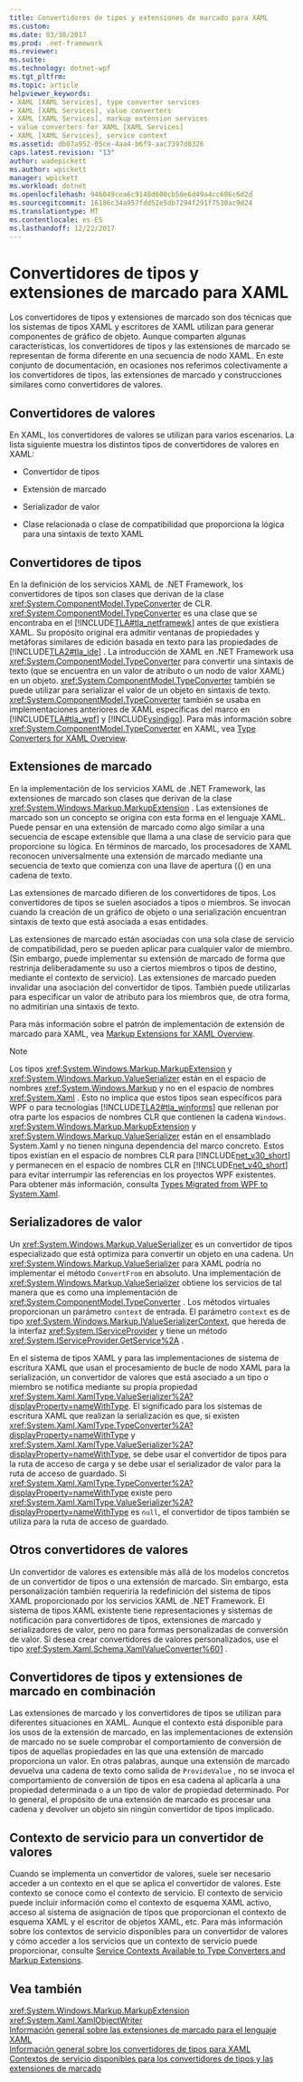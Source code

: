 ```yaml
---
title: Convertidores de tipos y extensiones de marcado para XAML
ms.custom: 
ms.date: 03/30/2017
ms.prod: .net-framework
ms.reviewer: 
ms.suite: 
ms.technology: dotnet-wpf
ms.tgt_pltfrm: 
ms.topic: article
helpviewer_keywords:
- XAML [XAML Services], type converter services
- XAML [XAML Services], value converters
- XAML [XAML Services], markup extension services
- value converters for XAML [XAML Services]
- XAML [XAML Services], service context
ms.assetid: db07a952-05ce-4aa4-b6f9-aac7397d0326
caps.latest.revision: "13"
author: wadepickett
ms.author: wpickett
manager: wpickett
ms.workload: dotnet
ms.openlocfilehash: 946049cea6c9148d600cb50e6d49a4cc686c6d2d
ms.sourcegitcommit: 16186c34a957fdd52e5db7294f291f7530ac9d24
ms.translationtype: MT
ms.contentlocale: es-ES
ms.lasthandoff: 12/22/2017
---
```

# <a name="type-converters-and-markup-extensions-for-xaml"></a>Convertidores de tipos y extensiones de marcado para XAML
Los convertidores de tipos y extensiones de marcado son dos técnicas que los sistemas de tipos XAML y escritores de XAML utilizan para generar componentes de gráfico de objeto. Aunque comparten algunas características, los convertidores de tipos y las extensiones de marcado se representan de forma diferente en una secuencia de nodo XAML. En este conjunto de documentación, en ocasiones nos referimos colectivamente a los convertidores de tipos, las extensiones de marcado y construcciones similares como convertidores de valores.  
  
<a name="value_converters"></a>   
## <a name="value-converters"></a>Convertidores de valores  
 En XAML, los convertidores de valores se utilizan para varios escenarios. La lista siguiente muestra los distintos tipos de convertidores de valores en XAML:  
  
-   Convertidor de tipos  
  
-   Extensión de marcado  
  
-   Serializador de valor  
  
-   Clase relacionada o clase de compatibilidad que proporciona la lógica para una sintaxis de texto XAML  
  
<a name="type_converters"></a>   
## <a name="type-converters"></a>Convertidores de tipos  
 En la definición de los servicios XAML de .NET Framework, los convertidores de tipos son clases que derivan de la clase <xref:System.ComponentModel.TypeConverter> de CLR. <xref:System.ComponentModel.TypeConverter> es una clase que se encontraba en el [!INCLUDE[TLA#tla_netframewk](../../../includes/tlasharptla-netframewk-md.md)] antes de que existiera XAML. Su propósito original era admitir ventanas de propiedades y metáforas similares de edición basada en texto para las propiedades de [!INCLUDE[TLA2#tla_ide](../../../includes/tla2sharptla-ide-md.md)] . La introducción de XAML en .NET Framework usa <xref:System.ComponentModel.TypeConverter> para convertir una sintaxis de texto (que se encuentra en un valor de atributo o un nodo de valor XAML) en un objeto. <xref:System.ComponentModel.TypeConverter> también se puede utilizar para serializar el valor de un objeto en sintaxis de texto. <xref:System.ComponentModel.TypeConverter> también se usaba en implementaciones anteriores de XAML específicas del marco en [!INCLUDE[TLA#tla_wpf](../../../includes/tlasharptla-wpf-md.md)] y [!INCLUDE[vsindigo](../../../includes/vsindigo-md.md)]. Para más información sobre <xref:System.ComponentModel.TypeConverter> en XAML, vea [Type Converters for XAML Overview](../../../docs/framework/xaml-services/type-converters-for-xaml-overview.md).  
  
<a name="markup_extensions"></a>   
## <a name="markup-extensions"></a>Extensiones de marcado  
 En la implementación de los servicios XAML de .NET Framework, las extensiones de marcado son clases que derivan de la clase <xref:System.Windows.Markup.MarkupExtension> . Las extensiones de marcado son un concepto se origina con esta forma en el lenguaje XAML. Puede pensar en una extensión de marcado como algo similar a una secuencia de escape extensible que llama a una clase de servicio para que proporcione su lógica. En términos de marcado, los procesadores de XAML reconocen universalmente una extensión de marcado mediante una secuencia de texto que comienza con una llave de apertura ({) en una cadena de texto.  
  
 Las extensiones de marcado difieren de los convertidores de tipos. Los convertidores de tipos se suelen asociados a tipos o miembros. Se invocan cuando la creación de un gráfico de objeto o una serialización encuentran sintaxis de texto que está asociada a esas entidades.  
  
 Las extensiones de marcado están asociadas con una sola clase de servicio de compatibilidad, pero se pueden aplicar para cualquier valor de miembro. (Sin embargo, puede implementar su extensión de marcado de forma que restrinja deliberadamente su uso a ciertos miembros o tipos de destino, mediante el contexto de servicio). Las extensiones de marcado pueden invalidar una asociación del convertidor de tipos. También puede utilizarlas para especificar un valor de atributo para los miembros que, de otra forma, no admitirían una sintaxis de texto.  
  
 Para más información sobre el patrón de implementación de extensión de marcado para XAML, vea [Markup Extensions for XAML Overview](../../../docs/framework/xaml-services/markup-extensions-for-xaml-overview.md).  
  
> [!NOTE]
>  Los tipos <xref:System.Windows.Markup.MarkupExtension> y <xref:System.Windows.Markup.ValueSerializer> están en el espacio de nombres <xref:System.Windows.Markup> y no en el espacio de nombres <xref:System.Xaml> . Esto no implica que estos tipos sean específicos para WPF o para tecnologías [!INCLUDE[TLA2#tla_winforms](../../../includes/tla2sharptla-winforms-md.md)] que rellenan por otra parte los espacios de nombres CLR que contienen la cadena `Windows`. <xref:System.Windows.Markup.MarkupExtension> y <xref:System.Windows.Markup.ValueSerializer> están en el ensamblado System.Xaml y no tienen ninguna dependencia del marco concreto. Estos tipos existían en el espacio de nombres CLR para [!INCLUDE[net_v30_short](../../../includes/net-v30-short-md.md)] y permanecen en el espacio de nombres CLR en [!INCLUDE[net_v40_short](../../../includes/net-v40-short-md.md)] para evitar interrumpir las referencias en los proyectos WPF existentes. Para obtener más información, consulta [Types Migrated from WPF to System.Xaml](../../../docs/framework/xaml-services/types-migrated-from-wpf-to-system-xaml.md).  
  
<a name="value_serializers"></a>   
## <a name="value-serializers"></a>Serializadores de valor  
 Un <xref:System.Windows.Markup.ValueSerializer> es un convertidor de tipos especializado que está optimiza para convertir un objeto en una cadena. Un <xref:System.Windows.Markup.ValueSerializer> para XAML podría no implementar el método `ConvertFrom` en absoluto. Una implementación de <xref:System.Windows.Markup.ValueSerializer> obtiene los servicios de tal manera que es como una implementación de <xref:System.ComponentModel.TypeConverter> . Los métodos virtuales proporcionan un parámetro `context` de entrada. El parámetro `context` es de tipo <xref:System.Windows.Markup.IValueSerializerContext>, que hereda de la interfaz <xref:System.IServiceProvider> y tiene un método <xref:System.IServiceProvider.GetService%2A> .  
  
 En el sistema de tipos XAML y para las implementaciones de sistema de escritura XAML que usan el procesamiento de bucle de nodo XAML para la serialización, un convertidor de valores que está asociado a un tipo o miembro se notifica mediante su propia propiedad <xref:System.Xaml.XamlType.ValueSerializer%2A?displayProperty=nameWithType>. El significado para los sistemas de escritura XAML que realizan la serialización es que, si existen <xref:System.Xaml.XamlType.TypeConverter%2A?displayProperty=nameWithType> y <xref:System.Xaml.XamlType.ValueSerializer%2A?displayProperty=nameWithType>, se debe usar el convertidor de tipos para la ruta de acceso de carga y se debe usar el serializador de valor para la ruta de acceso de guardado. Si <xref:System.Xaml.XamlType.TypeConverter%2A?displayProperty=nameWithType> existe pero <xref:System.Xaml.XamlType.ValueSerializer%2A?displayProperty=nameWithType> es `null`, el convertidor de tipos también se utiliza para la ruta de acceso de guardado.  
  
<a name="other_value_converters"></a>   
## <a name="other-value-converters"></a>Otros convertidores de valores  
 Un convertidor de valores es extensible más allá de los modelos concretos de un convertidor de tipos o una extensión de marcado. Sin embargo, esta personalización también requeriría la redefinición del sistema de tipos XAML proporcionado por los servicios XAML de .NET Framework. El sistema de tipos XAML existente tiene representaciones y sistemas de notificación para convertidores de tipos, extensiones de marcado y serializadores de valor, pero no para formas personalizadas de conversión de valor. Si desea crear convertidores de valores personalizados, use el tipo <xref:System.Xaml.Schema.XamlValueConverter%601> .  
  
<a name="type_converters_and_markup_extensions_in_combination"></a>   
## <a name="type-converters-and-markup-extensions-in-combination"></a>Convertidores de tipos y extensiones de marcado en combinación  
 Las extensiones de marcado y los convertidores de tipos se utilizan para diferentes situaciones en XAML. Aunque el contexto está disponible para los usos de la extensión de marcado, en las implementaciones de extensión de marcado no se suele comprobar el comportamiento de conversión de tipos de aquellas propiedades en las que una extensión de marcado proporciona un valor. En otras palabras, aunque una extensión de marcado devuelva una cadena de texto como salida de `ProvideValue` , no se invoca el comportamiento de conversión de tipos en esa cadena al aplicarla a una propiedad determinada o a un tipo de valor de propiedad determinado. Por lo general, el propósito de una extensión de marcado es procesar una cadena y devolver un objeto sin ningún convertidor de tipos implicado.  
  
<a name="service_context_for_a_value_converter"></a>   
## <a name="service-context-for-a-value-converter"></a>Contexto de servicio para un convertidor de valores  
 Cuando se implementa un convertidor de valores, suele ser necesario acceder a un contexto en el que se aplica el convertidor de valores. Este contexto se conoce como el contexto de servicio. El contexto de servicio puede incluir información como el contexto de esquema XAML activo, acceso al sistema de asignación de tipos que proporcionan el contexto de esquema XAML y el escritor de objetos XAML, etc. Para más información sobre los contextos de servicio disponibles para un convertidor de valores y cómo acceder a los servicios que un contexto de servicio puede proporcionar, consulte [Service Contexts Available to Type Converters and Markup Extensions](../../../docs/framework/xaml-services/service-contexts-available-to-type-converters-and-markup-extensions.md).  
  
## <a name="see-also"></a>Vea también  
 <xref:System.Windows.Markup.MarkupExtension>  
 <xref:System.Xaml.XamlObjectWriter>  
 [Información general sobre las extensiones de marcado para el lenguaje XAML](../../../docs/framework/xaml-services/markup-extensions-for-xaml-overview.md)  
 [Información general sobre los convertidores de tipos para XAML](../../../docs/framework/xaml-services/type-converters-for-xaml-overview.md)  
 [Contextos de servicio disponibles para los convertidores de tipos y las extensiones de marcado](../../../docs/framework/xaml-services/service-contexts-available-to-type-converters-and-markup-extensions.md)
